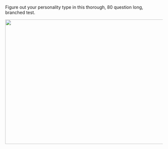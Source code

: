 Figure out your personality type in this thorough, 80 question long, branched test. 

<image src="test.png" align="center" width="600" height="400" />
